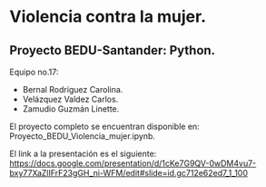 # Violencia contra la mujer. 
## Proyecto BEDU-Santander: Python.
Equipo no.17:

   - Bernal Rodríguez Carolina.
   - Velázquez Valdez Carlos.
   - Zamudio Guzmán Linette.

El proyecto completo se encuentran disponible en: Proyecto_BEDU_Violencia_mujer.ipynb.

El link a la presentación es el siguiente: https://docs.google.com/presentation/d/1cKe7G9QV-0wDM4vu7-bxy77XaZlIFrF23gGH_ni-WFM/edit#slide=id.gc712e62ed7_1_100

